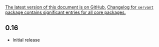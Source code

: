  [The latest version of this document is on GitHub.](https://github.com/haskell-servant/servant/blob/master/servant-http-streams/CHANGELOG.md)
[Changelog for `servant` package contains significant entries for all core packages.](https://github.com/haskell-servant/servant/blob/master/servant/CHANGELOG.md)

0.16
----

- Initial release
